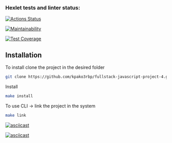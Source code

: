 ### Hexlet tests and linter status:
[![Actions Status](https://github.com/kpako3rbp/fullstack-javascript-project-4/actions/workflows/hexlet-check.yml/badge.svg)](https://github.com/kpako3rbp/fullstack-javascript-project-4/actions)

[![Maintainability](https://api.codeclimate.com/v1/badges/a4182fcb2cf76c2cd9ba/maintainability)](https://codeclimate.com/github/kpako3rbp/fullstack-javascript-project-4/maintainability)

[![Test Coverage](https://api.codeclimate.com/v1/badges/a4182fcb2cf76c2cd9ba/test_coverage)](https://codeclimate.com/github/kpako3rbp/fullstack-javascript-project-4/test_coverage)

## Installation

To install clone the project in the desired folder
```sh
git clone https://github.com/kpako3rbp/fullstack-javascript-project-4.git
```

Install
```sh
make install
```
To use CLI -> link the project in the system

```sh
make link
```


[![asciicast](https://asciinema.org/a/607164.svg)](https://asciinema.org/a/607164)

[![asciicast](https://asciinema.org/a/607884.svg)](https://asciinema.org/a/607884)